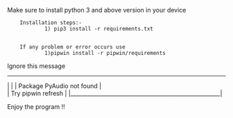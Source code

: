 

Make sure to install python 3 and above version in your device

        Installation steps:-
                1) pip3 install -r requirements.txt 
 

        If any problem or error occurs use 
                1)pipwin install -r pipwin/requirements

Ignore this message
 ______________________________________________________
|						                               |
|   Package PyAudio not found                          |    
|    Try pipwin refresh 		  	                   |
|______________________________________________________|						       










Enjoy the program !!


